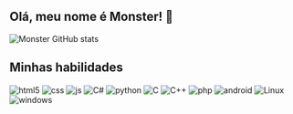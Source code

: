 ## Olá, meu nome é Monster! 👋

![Monster GitHub stats](https://github-readme-stats.vercel.app/api?username=Monster971&theme=dracula&show_icons=true)

## Minhas habilidades

<div style="display: inline_block">
  <img align="center" alt="html5" src="https://img.shields.io/badge/HTML5-E34F26?style=for-the-badge&logo=html5&logoColor=white" />
  
  <img align="center" alt="css" src="https://img.shields.io/badge/CSS3-1572B6?style=for-the-badge&logo=css3&logoColor=white" />
  
  <img align="center" alt="js" src="https://img.shields.io/badge/JavaScript-F7DF1E?style=for-the-badge&logo=javascript&logoColor=black" />
  
  <img align="center" alt="C#" src="https://img.shields.io/badge/C%23-239120?style=for-the-badge&logo=c-sharp&logoColor=white" />
  
  <img align="center" alt="python" src="https://img.shields.io/badge/Python-3776AB?style=for-the-badge&logo=python&logoColor=white" />

  <img align="center" alt="C" src="https://img.shields.io/badge/C-00599C?style=for-the-badge&logo=c&logoColor=white" />
  
  <img align="center" alt="C++" src="https://img.shields.io/badge/C%2B%2B-00599C?style=for-the-badge&logo=c%2B%2B&logoColor=white" />

<img align="center" alt="php" src="[](https://img.shields.io/badge/PHP-777BB4?style=for-the-badge&logo=php&logoColor=white)" />
 
 <img align="center" alt="android" src="https://img.shields.io/badge/Android-3DDC84?style=for-the-badge&logo=android&logoColor=white" /> 

   <img align="center" alt="Linux" src="https://img.shields.io/badge/Linux-FCC624?style=for-the-badge&logo=linux&logoColor=black" />

<img align="center" alt="windows" src="https://img.shields.io/badge/Windows-0078D6?style=for-the-badge&logo=windows&logoColor=white" />
   
